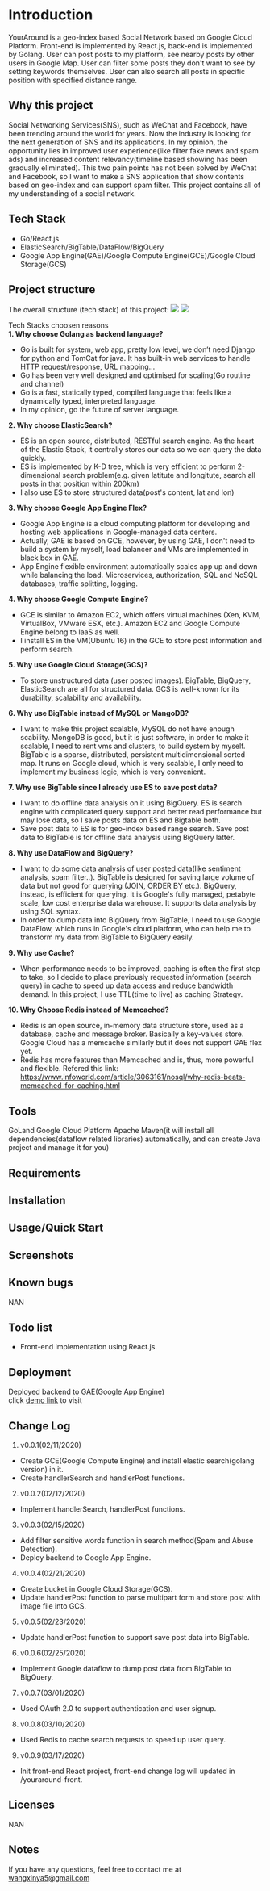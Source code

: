 # Introduction
YourAround is a geo-index based Social Network based on Google Cloud Platform. Front-end is implemented by React.js, back-end is implemented by Golang. User can post posts to my platform, see nearby posts by other users in Google Map. User can filter some posts they don't want to see by setting keywords themselves. User can also search all posts in specific position with specified distance range.

## Why this project
Social Networking Services(SNS), such as WeChat and Facebook, have been trending around the world for years. Now the industry is looking for the next generation of SNS and its applications. In my opinion, the opportunity lies in improved user experience(like filter fake news and spam ads) and increased content relevancy(timeline based showing has been gradually eliminated). This two pain points has not been solved by WeChat and Facebook, so I want to make a SNS application that show contents based on geo-index and can support spam filter. This project contains all of my understanding of a social network.

## Tech Stack
* Go/React.js
* ElasticSearch/BigTable/DataFlow/BigQuery
* Google App Engine(GAE)/Google Compute Engine(GCE)/Google Cloud Storage(GCS)

## Project structure
The overall structure (tech stack) of this project:
![](https://github.com/weijian2/YourAround/raw/master/demoPics/structure.png)
![](https://github.com/weijian2/YourAround/raw/master/demoPics/dataflow.png)

Tech Stacks choosen reasons<br>
**1. Why choose Golang as backend language?**<br>
* Go is built for system, web app, pretty low level, we don’t need Django for python and TomCat for java. It has built-in web services to handle HTTP request/response, URL mapping…
* Go has been very well designed and optimised for scaling(Go routine and channel)
* Go is a fast, statically typed, compiled language that feels like a dynamically typed, interpreted language.
* In my opinion, go the future of server language.

**2. Why choose ElasticSearch?**<br>
* ES is an open source, distributed, RESTful search engine. As the heart of the Elastic Stack, it centrally stores our data so we can query the data quickly.
* ES is implemented by K-D tree, which is very efficient to perform 2-dimensional search problem(e.g. given latitute and longitute, search all posts in that position within 200km)
* I also use ES to store structured data(post's content, lat and lon)

**3. Why choose Google App Engine Flex?**<br>
* Google App Engine is a cloud computing platform for developing and hosting web applications in Google-managed data centers.
* Actually, GAE is based on GCE, however, by using GAE, I don't need to build a system by myself, load balancer and VMs are implemented in black box in GAE.
* App Engine flexible environment automatically scales app up and down while balancing the load. Microservices, authorization, SQL and NoSQL databases, traffic splitting, logging. 

**4. Why choose Google Compute Engine?**<br>
* GCE is similar to Amazon EC2, which offers virtual machines (Xen, KVM, VirtualBox, VMware ESX, etc.). Amazon EC2 and Google Compute Engine belong to IaaS as well. 
* I install ES in the VM(Ubuntu 16) in the GCE to store post information and perform search.

**5. Why use Google Cloud Storage(GCS)?**<br>
* To store unstructured data (user posted images). BigTable, BigQuery, ElasticSearch are all for structured data. GCS is well-known for its durability, scalability and availability.

**6. Why use BigTable instead of MySQL or MangoDB?**<br>
* I want to make this project scalable, MySQL do not have enough scability. MongoDB is good, but it is just software, in order to make it scalable, I need to rent vms and clusters, to build system by myself. BigTable is a sparse, distributed, persistent multidimensional sorted map. It runs on Google cloud, which is very scalable, I only need to implement my business logic, which is very convenient. 

**7. Why use BigTable since I already use ES to save post data?**<br>
* I want to do offline data analysis on it using BigQuery. ES is search engine with complicated query support and better read performance but may lose data, so I save posts data on ES and Bigtable both.
* Save post data to ES is for geo-index based range search. Save post data to BigTable is for offline data analysis using BigQuery latter.

**8. Why use DataFlow and BigQuery?**<br>
* I want to do some data analysis of user posted data(like sentiment analysis, spam filter..). BigTable is designed for saving large volume of data but not good for querying (JOIN, ORDER BY etc.). BigQuery, instead, is efficient for querying. It is Google's fully managed, petabyte scale, low cost enterprise data warehouse. It supports data analysis by using SQL syntax.
* In order to dump data into BigQuery from BigTable, I need to use Google DataFlow, which runs in Google's cloud platform, who can help me to transform my data from BigTable to BigQuery easily.

**9. Why use Cache?**<br>
* When performance needs to be improved, caching is often the first step to take, so I decide to place previously requested information (search query) in cache to speed up data access and reduce bandwidth demand. In this project, I use TTL(time to live) as caching Strategy.

**10. Why Choose Redis instead of Memcached?**<br>
* Redis is an open source, in-memory data structure store, used as a database, cache and message broker. Basically a key-values store. Google Cloud has a memcache similarly but it does not support GAE flex yet.
* Redis has more features than Memcached and is, thus, more powerful and flexible. Refered this link: https://www.infoworld.com/article/3063161/nosql/why-redis-beats-memcached-for-caching.html

## Tools
GoLand
Google Cloud Platform
Apache Maven(it will install all dependencies(dataflow related libraries) automatically, and can create Java project and manage it for you)

## Requirements

## Installation

## Usage/Quick Start

## Screenshots

## Known bugs
NAN

## Todo list
* Front-end implementation using React.js.

## Deployment
Deployed backend to GAE(Google App Engine)<br>
click [demo link](https://youraround-cmu.appspot.com) to visit

## Change Log
1. v0.0.1(02/11/2020)<br>
* Create GCE(Google Compute Engine) and install elastic search(golang version) in it.
* Create handlerSearch and handlerPost functions.
2. v0.0.2(02/12/2020)<br>
* Implement handlerSearch, handlerPost functions.
3. v0.0.3(02/15/2020)<br>
* Add filter sensitive words function in search method(Spam and Abuse Detection).
* Deploy backend to Google App Engine.
4. v0.0.4(02/21/2020)<br>
* Create bucket in Google Cloud Storage(GCS).
* Update handlerPost function to parse multipart form and store post with image file into GCS.
5. v0.0.5(02/23/2020)<br>
* Update handlerPost function to support save post data into BigTable.
6. v0.0.6(02/25/2020)<br>
* Implement Google dataflow to dump post data from BigTable to BigQuery.
7. v0.0.7(03/01/2020)<br>
* Used OAuth 2.0 to support authentication and user signup.
8. v0.0.8(03/10/2020)<br>
* Used Redis to cache search requests to speed up user query.
9. v0.0.9(03/17/2020)<br>
* Init front-end React project, front-end change log will updated in /youraround-front.

## Licenses
NAN

## Notes
If you have any questions, feel free to contact me at wangxinya5@gmail.com

